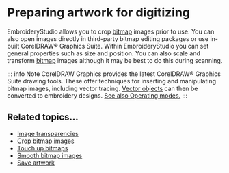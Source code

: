 # Preparing artwork for digitizing

EmbroideryStudio allows you to crop [bitmap](../../glossary/glossary#bitmap) images prior to use. You can also open images directly in third-party bitmap editing packages or use in-built CorelDRAW® Graphics Suite. Within EmbroideryStudio you can set general properties such as size and position. You can also scale and transform [bitmap](../../glossary/glossary#bitmap) images although it may be best to do this during scanning.

::: info Note
CorelDRAW Graphics provides the latest CorelDRAW® Graphics Suite drawing tools. These offer techniques for inserting and manipulating bitmap images, including vector tracing. [Vector objects](../../glossary/glossary) can then be converted to embroidery designs. [See also Operating modes.](../../Basics/basics/Operating_modes)
:::

## Related topics...

- [Image transparencies](Image_transparencies)
- [Crop bitmap images](Crop_bitmap_images)
- [Touch up bitmaps](Touch_up_bitmaps)
- [Smooth bitmap images](Smooth_bitmap_images)
- [Save artwork](Save_artwork)
